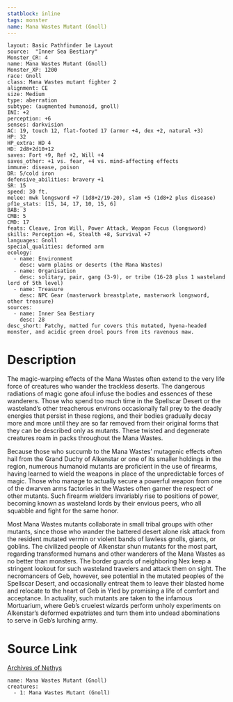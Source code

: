 ```yaml
---
statblock: inline
tags: monster
name: Mana Wastes Mutant (Gnoll)
---
```

```statblock
layout: Basic Pathfinder 1e Layout
source:  "Inner Sea Bestiary"
Monster_CR: 4
name: Mana Wastes Mutant (Gnoll)
Monster_XP: 1200
race: Gnoll
class: Mana Wastes mutant fighter 2
alignment: CE
size: Medium
type: aberration
subtype: (augmented humanoid, gnoll)
INI: +2
perception: +6
senses: darkvision
AC: 19, touch 12, flat-footed 17 (armor +4, dex +2, natural +3)
HP: 32
HP_extra: HD 4
HD: 2d8+2d10+12
saves: Fort +9, Ref +2, Will +4
saves_other: +1 vs. fear, +4 vs. mind-affecting effects
immune: disease, poison
DR: 5/cold iron
defensive_abilities: bravery +1
SR: 15
speed: 30 ft.
melee: mwk longsword +7 (1d8+2/19-20), slam +5 (1d8+2 plus disease)
pf1e_stats: [15, 14, 17, 10, 15, 6]
BAB: 3
CMB: 5
CMD: 17
feats: Cleave, Iron Will, Power Attack, Weapon Focus (longsword)
skills: Perception +6, Stealth +8, Survival +7
languages: Gnoll
special_qualities: deformed arm
ecology:
  - name: Environment
    desc: warm plains or deserts (the Mana Wastes)
  - name: Organisation
    desc: solitary, pair, gang (3-9), or tribe (16-28 plus 1 wasteland lord of 5th level)
  - name: Treasure
    desc: NPC Gear (masterwork breastplate, masterwork longsword, other treasure)
sources:
  - name: Inner Sea Bestiary
    desc: 28
desc_short: Patchy, matted fur covers this mutated, hyena-headed monster, and acidic green drool pours from its ravenous maw.
```
# Description
The magic-warping effects of the Mana Wastes often extend to the very life force of creatures who wander the trackless deserts. The dangerous radiations of magic gone afoul infuse the bodies and essences of these wanderers. Those who spend too much time in the Spellscar Desert or the wasteland’s other treacherous environs occasionally fall prey to the deadly energies that persist in these regions, and their bodies gradually decay more and more until they are so far removed from their original forms that they can be described only as mutants. These twisted and degenerate creatures roam in packs throughout the Mana Wastes.

Because those who succumb to the Mana Wastes’ mutagenic effects often hail from the Grand Duchy of Alkenstar or one of its smaller holdings in the region, numerous humanoid mutants are proficient in the use of firearms, having learned to wield the weapons in place of the unpredictable forces of magic. Those who manage to actually secure a powerful weapon from one of the dwarven arms factories in the Wastes often garner the respect of other mutants. Such firearm wielders invariably rise to positions of power, becoming known as wasteland lords by their envious peers, who all squabble and fight for the same honor.

Most Mana Wastes mutants collaborate in small tribal groups with other mutants, since those who wander the battered desert alone risk attack from the resident mutated vermin or violent bands of lawless gnolls, giants, or goblins. The civilized people of Alkenstar shun mutants for the most part, regarding transformed humans and other wanderers of the Mana Wastes as no better than monsters. The border guards of neighboring Nex keep a stringent lookout for such wasteland travelers and attack them on sight. The necromancers of Geb, however, see potential in the mutated peoples of the Spellscar Desert, and occasionally entreat them to leave their blasted home and relocate to the heart of Geb in Yled by promising a life of comfort and acceptance. In actuality, such mutants are taken to the infamous Mortuarium, where Geb’s cruelest wizards perform unholy experiments on Alkenstar’s deformed expatriates and turn them into undead abominations to serve in Geb’s lurching army.
# Source Link
[Archives of Nethys](https://aonprd.com/MonsterDisplay.aspx?ItemName=Mana%20Wastes%20Mutant%20(Gnoll))
```encounter-table
name: Mana Wastes Mutant (Gnoll)
creatures:
  - 1: Mana Wastes Mutant (Gnoll)
```
